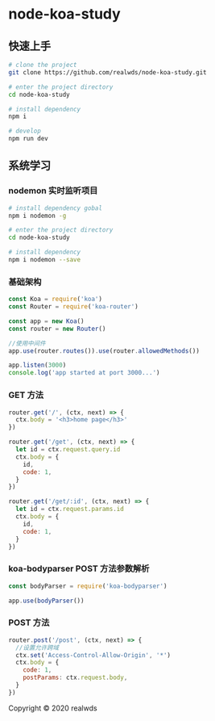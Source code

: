 # node-koa-study

## 快速上手

```bash
# clone the project
git clone https://github.com/realwds/node-koa-study.git

# enter the project directory
cd node-koa-study

# install dependency
npm i

# develop
npm run dev
```

## 系统学习

### nodemon 实时监听项目

```bash
# install dependency gobal
npm i nodemon -g

# enter the project directory
cd node-koa-study

# install dependency
npm i nodemon --save
```

### 基础架构

```js
const Koa = require('koa')
const Router = require('koa-router')

const app = new Koa()
const router = new Router()

//使用中间件
app.use(router.routes()).use(router.allowedMethods())

app.listen(3000)
console.log('app started at port 3000...')
```

### GET 方法

```js
router.get('/', (ctx, next) => {
  ctx.body = '<h3>home page</h3>'
})

router.get('/get', (ctx, next) => {
  let id = ctx.request.query.id
  ctx.body = {
    id,
    code: 1,
  }
})

router.get('/get/:id', (ctx, next) => {
  let id = ctx.request.params.id
  ctx.body = {
    id,
    code: 1,
  }
})
```

### koa-bodyparser POST 方法参数解析

```js
const bodyParser = require('koa-bodyparser')

app.use(bodyParser())
```

### POST 方法

```js
router.post('/post', (ctx, next) => {
  //设置允许跨域
  ctx.set('Access-Control-Allow-Origin', '*')
  ctx.body = {
    code: 1,
    postParams: ctx.request.body,
  }
})
```

Copyright © 2020 realwds
